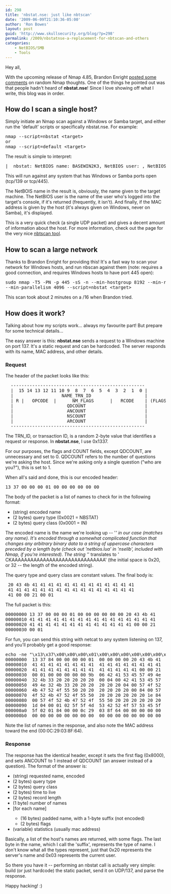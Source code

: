 ```yaml
---
id: 298
title: 'nbstat.nse: just like nbtscan'
date: '2009-06-09T21:10:36-05:00'
author: 'Ron Bowes'
layout: post
guid: 'http://www.skullsecurity.org/blog/?p=298'
permalink: /2009/nbstatnse-a-replacement-for-nbtscan-and-others
categories:
    - NetBIOS/SMB
    - Tools
---
```


Hey all,

With the upcoming release of Nmap 4.85, Brandon Enright <a href='http://seclists.org/nmap-dev/2009/q2/0647.html'>posted some comments</a> on random Nmap thoughts. One of the things he pointed out was that people hadn't heard of <strong>nbstat.nse</strong>! Since I love showing off what I write, this blog was in order. 
<!--more-->
<h2>How do I scan a single host?</h2>
Simply initiate an Nmap scan against a Windows or Samba target, and either run the 'default' scripts or specifically nbstat.nse. For example:
<pre>nmap --script=nbstat &lt;target&gt;
or
nmap --script=default &lt;target&gt;</pre>

The result is simple to interpret:
<pre>|_ nbstat: NetBIOS name: BASEWIN2K3, NetBIOS user: <unknown>, NetBIOS MAC: 00:0c:29:03:8f:64</pre>

This will run against any system that has Windows or Samba ports open (tcp/139 or tcp/445). 

The NetBOIS name in the result is, obviously, the name given to the target machine. The NetBIOS user is the name of the user who's logged into the target's console, if it's returned (frequently, it isn't). And finally, if the MAC address is given by the host (it's always given on Windows, never on Samba), it's displayed. 

This is a very quick check (a single UDP packet) and gives a decent amount of information about the host. For more information, check out the page for the very nice <a href='http://www.inetcat.net/software/nbtscan.html'>nbtscan tool</a>. 

<h2>How to scan a large network</h2>
Thanks to Brandon Enright for providing this! It's a fast way to scan your network for Windows hosts, and run nbscan against them (note: requires a good connection, and requires Windows hosts to have port 445 open):

<pre>sudo nmap -T5 -PN -p 445 -sS -n --min-hostgroup 8192 --min-rtt-timeout 1000 \
--min-parallelism 4096 --script=nbstat &lt;target&gt;
</pre>

This scan took about 2 minutes on a /16 when Brandon tried. 

<h2>How does it work?</h2>
Talking about how my scripts work... always my favourite part! But prepare for some technical details...

The easy answer is this: <strong>nbstat.nse</strong> sends a request to a Windows machine on port 137. It's a static request and can be hardcoded. The server responds with its name, MAC address, and other details. 

<h3>Request</h3>
The header of the packet looks like this:
<pre>
  --------------------------------------------------
  |  15 14 13 12 11 10 9  8  7  6  5  4  3  2  1  0 |
  |                  NAME_TRN_ID                    |
  | R |   OPCODE  |      NM_FLAGS      |   RCODE    | (FLAGS)
  |                    QDCOUNT                      |
  |                    ANCOUNT                      |
  |                    NSCOUNT                      |
  |                    ARCOUNT                      |
  --------------------------------------------------
</pre>
The TRN_ID, or transaction ID, is a random 2-byte value that identifies a request or response. In <strong>nbstat.nse</strong>, I use 0x1337. 

For our purposes, the flags and COUNT fields, except QDCOUNT, are unnecessary and set to 0. QDCOUNT refers to the number of questions we're asking the host. Since we're asking only a single question ("who are you?"), this is set to 1. 

When all's said and done, this is our encoded header:
<pre>13 37 00 00 00 01 00 00 00 00 00 00</pre>

The body of the packet is a list of names to check for in the following format:
<ul>
<li>(string) encoded name</li>
<li>(2 bytes)  query type (0x0021 = NBSTAT)</li>
<li>(2 bytes)  query class (0x0001 = IN)</li>
</ul>

The encoded name is the name we're looking up -- '*' in our case (matches any name). It's encoded through a somewhat complicated function that changes any arbitrary binary data to a string of uppercase characters preceded by a length byte (check out 'netbios.lua' in 'nselib', included with Nmap, if you're interested). The string '*' translates to ' CKAAAAAAAAAAAAAAAAAAAAAAAAAAAAAA' (the initial space is 0x20, or 32 -- the length of the encoded string). 

The query type and query class are constant values. The final body is:
<pre> 20 43 4b 41 41 41 41 41 41 41 41 41 41 41 41 41 
 41 41 41 41 41 41 41 41 41 41 41 41 41 41 41 41 
 41 00 00 21 00 01</pre>

The full packet is this:
<pre>00000000 13 37 00 00 00 01 00 00 00 00 00 00 20 43 4b 41    .7.......... CKA
00000010 41 41 41 41 41 41 41 41 41 41 41 41 41 41 41 41    AAAAAAAAAAAAAAAA
00000020 41 41 41 41 41 41 41 41 41 41 41 41 41 00 00 21    AAAAAAAAAAAAA..!
00000030 00 01                                              ..</pre>

For fun, you can send this string with netcat to any system listening on 137, and you'll probably get a good response:
<pre>echo -ne "\x13\x37\x00\x00\x00\x01\x00\x00\x00\x00\x00\x00\x20\x43\x4b\x41\x41\x41\x41\x41\x41\x41\x41\x41\x41\x41\x41\x41\x41\x41\x41\x41\x41\x41\x41\x41\x41\x41\x41\x41\x41\x41\x41\x41\x41\x00\x00\x21\x00\x01" | nc -u 192.168.200.128 137 | hexdump -C
00000000  13 37 84 00 00 00 00 01  00 00 00 00 20 43 4b 41  |.7.......... CKA|
00000010  41 41 41 41 41 41 41 41  41 41 41 41 41 41 41 41  |AAAAAAAAAAAAAAAA|
00000020  41 41 41 41 41 41 41 41  41 41 41 41 41 00 00 21  |AAAAAAAAAAAAA..!|
00000030  00 01 00 00 00 00 00 9b  06 42 41 53 45 57 49 4e  |.........BASEWIN|
00000040  32 4b 33 20 20 20 20 20  00 04 00 42 41 53 45 57  |2K3     ...BASEW|
00000050  49 4e 32 4b 33 20 20 20  20 20 20 04 00 57 4f 52  |IN2K3      ..WOR|
00000060  4b 47 52 4f 55 50 20 20  20 20 20 20 00 84 00 57  |KGROUP      ...W|
00000070  4f 52 4b 47 52 4f 55 50  20 20 20 20 20 20 1e 84  |ORKGROUP      ..|
00000080  00 57 4f 52 4b 47 52 4f  55 50 20 20 20 20 20 20  |.WORKGROUP      |
00000090  1d 04 00 01 02 5f 5f 4d  53 42 52 4f 57 53 45 5f  |.....__MSBROWSE_|
000000a0  5f 02 01 84 00 00 0c 29  03 8f 64 00 00 00 00 00  |_......)..d.....|
000000b0  00 00 00 00 00 00 00 00  00 00 00 00 00 00 00 00  |................|
</pre>

Note the list of names in the response, and also note the MAC address toward the end (00:0C:29:03:8F:64). 

<h3>Response</h3>
The response has the identical header, except it sets the first flag (0x8000), and sets ANCOUNT to 1 instead of QDCOUNT (an answer instead of a question). The format of the answer is:

<ul>
<li>(string) requested name, encoded</li>
<li>(2 bytes)  query type</li>
<li>(2 bytes)  query class</li>
<li>(2 bytes)  time to live</li>
<li>(2 bytes)  record length</li>
<li>(1 byte)   number of names</li>
<li>[for each name]</li>
<ul>
<li>(16 bytes) padded name, with a 1-byte suffix (not encoded)</li>
<li>(2 bytes)  flags</li>
</ul>
<li>(variable) statistics (usually mac address)</li>
</ul>

Basically, a list of the host's names are returned, with some flags. The last byte in the name, which I call the 'suffix', represents the type of name. I don't know what all the types represent, just that 0x20 represents the server's name and 0x03 represents the current user. 

So there you have it -- performing an nbstat call is actually very simple: build (or just hardcode) the static packet, send it on UDP/137, and parse the response. 

Happy hacking! :)
